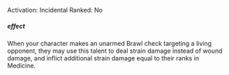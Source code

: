 Activation: Incidental
Ranked: No
##### effect
When your character makes an unarmed
Brawl check targeting a living opponent, they
may use this talent to deal strain damage
instead of wound damage, and inflict
additional strain damage equal to their ranks
in Medicine.